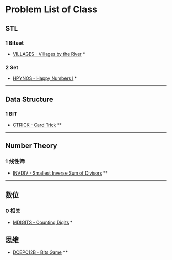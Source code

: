 # Problem List of Class
## STL
### 1 Bitset

- [VILLAGES - Villages by the River](http://www.spoj.com/problems/VILLAGES/) \*

### 2 Set
- [HPYNOS - Happy Numbers I](http://www.spoj.com/problems/HPYNOS/) \*

---
## Data Structure
### 1 BIT
- [CTRICK - Card Trick](http://www.spoj.com/problems/CTRICK/) \*\*

---
## Number Theory
### 1 线性筛
- [INVDIV - Smallest Inverse Sum of Divisors](http://www.spoj.com/problems/INVDIV/) \*\*

---
## 数位
### 0 相关
- [MDIGITS - Counting Digits](http://www.spoj.com/problems/MDIGITS/) \*

## 思维
- [DCEPC12B - Bits Game](http://www.spoj.com/problems/DCEPC12B/) \*\*
